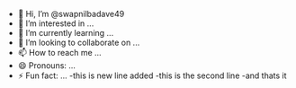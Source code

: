 - 👋 Hi, I’m @swapnilbadave49
- 👀 I’m interested in ...
- 🌱 I’m currently learning ...
- 💞️ I’m looking to collaborate on ...
- 📫 How to reach me ...
- 😄 Pronouns: ...
- ⚡ Fun fact: ...
-this is new line added
-this is the second line 
-and thats it 



<!---
swapnilbadave49/swapnilbadave49 is a ✨ special ✨ repository because its `README.md` (this file) appears on your GitHub profile.
You can click the Preview link to take a look at your changes.
--->
